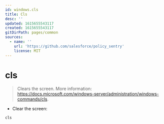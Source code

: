 ```yaml
---
id: windows.cls
title: Cls
desc: ''
updated: 1615655543117
created: 1615655543117
gitDirPath: pages/common
sources:
  - name: ''
    url: 'https://github.com/salesforce/policy_sentry'
    license: MIT
---
```

# cls

> Clears the screen.
> More information: <https://docs.microsoft.com/windows-server/administration/windows-commands/cls>.

- Clear the screen:

`cls`

